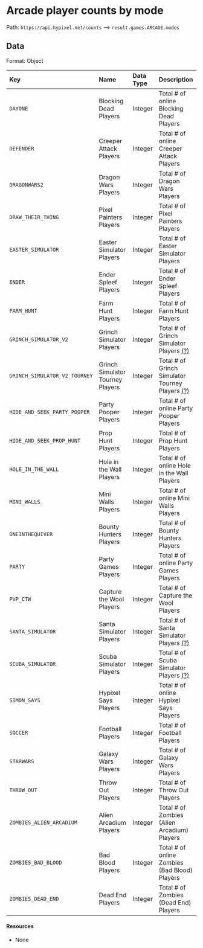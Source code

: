 # Arcade player counts by mode
Path: `https://api.hypixel.net/counts` --> `result.games.ARCADE.modes`

## Data
Format: Object

|Key|Name|Data Type|Description|
|:-|:-|:-|:-|
|`DAYONE`|Blocking Dead Players|Integer|Total # of online Blocking Dead Players|
|`DEFENDER`|Creeper Attack Players|Integer|Total # of online Creeper Attack Players|
|`DRAGONWARS2`|Dragon Wars Players|Integer|Total # of Dragon Wars Players|
|`DRAW_THEIR_THING`|Pixel Painters Players|Integer|Total # of Pixel Painters Players|
|`EASTER_SIMULATOR`|Easter Simulator Players|Integer|Total # of Easter Simulator Players|
|`ENDER`|Ender Spleef Players|Integer|Total # of Ender Spleef Players|
|`FARM_HUNT`|Farm Hunt Players|Integer|Total # of Farm Hunt Players|
|`GRINCH_SIMULATOR_V2`|Grinch Simulator Players|Integer|Total # of Grinch Simulator Players [(?)](https://github.com/HypixelCommunity/Hypixel-Api-Documentation/issues/6)|
|`GRINCH_SIMULATOR_V2_TOURNEY`|Grinch Simulator Tourney Players|Integer|Total # of Grinch Simulator Tourney Players [(?)](https://github.com/HypixelCommunity/Hypixel-Api-Documentation/issues/6)|
|`HIDE_AND_SEEK_PARTY_POOPER`|Party Pooper Players|Integer|Total # of online Party Pooper Players|
|`HIDE_AND_SEEK_PROP_HUNT`|Prop Hunt Players|Integer|Total # of Prop Hunt Players|
|`HOLE_IN_THE_WALL`|Hole in the Wall Players|Integer|Total # of online Hole in the Wall Players|
|`MINI_WALLS`|Mini Walls Players|Integer|Total # of online Mini Walls Players|
|`ONEINTHEQUIVER`|Bounty Hunters Players|Integer|Total # of Bounty Hunters Players|
|`PARTY`|Party Games Players|Integer|Total # of online Party Games Players|
|`PVP_CTW`|Capture the Wool Players|Integer|Total # of Capture the Wool Players|
|`SANTA_SIMULATOR`|Santa Simulator Players|Integer|Total # of Santa Simulator Players [(?)](https://github.com/HypixelCommunity/Hypixel-Api-Documentation/issues/6)|
|`SCUBA_SIMULATOR`|Scuba Simulator Players|Integer|Total # of Scuba Simulator Players [(?)](https://github.com/HypixelCommunity/Hypixel-Api-Documentation/issues/6)|
|`SIMON_SAYS`|Hypixel Says Players|Integer|Total # of online Hypixel Says Players|
|`SOCCER`|Football Players|Integer|Total # of Football Players|
|`STARWARS`|Galaxy Wars Players|Integer|Total # of Galaxy Wars Players|
|`THROW_OUT`|Throw Out Players|Integer|Total # of Throw Out Players|
|`ZOMBIES_ALIEN_ARCADIUM`|Alien Arcadium Players|Integer|Total # of Zombies (Alien Arcadium) Players|
|`ZOMBIES_BAD_BLOOD`|Bad Blood Players|Integer|Total # of online Zombies (Bad Blood) Players|
|`ZOMBIES_DEAD_END`|Dead End Players|Integer|Total # of Zombies (Dead End) Players|

#### Resources
- None